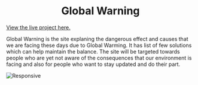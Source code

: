 <h1 align="center">Global Warning</h1>

[View the live project here.](https://pratimagurav.github.io/global-warning/)


Global Warning is the site explaning the dangerous effect and causes that we are facing these days due to Global Warming. It has list of few solutions which can help maintain the balance. The site will be targeted towards people who are yet not aware of the consequences that our environment is facing and also for people who want to stay updated and do their part. 

![Responsive](.png)
